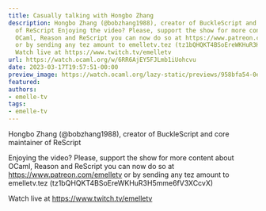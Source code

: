 ```yaml
---
title: Casually talking with Hongbo Zhang
description: Hongbo Zhang (@bobzhang1988), creator of BuckleScript and core maintainer
  of ReScript Enjoying the video? Please, support the show for more content about
  OCaml, Reason and ReScript you can now do so at https://www.patreon.com/emelletv
  or by sending any tez amount to emelletv.tez (tz1bQHQKT4BSoEreWKHuR3H5mme6fV3XCcvX)
  Watch live at https://www.twitch.tv/emelletv
url: https://watch.ocaml.org/w/6RR6AjEY5FJLmb1iUohcvu
date: 2023-03-17T19:57:51-00:00
preview_image: https://watch.ocaml.org/lazy-static/previews/958bfa54-0e85-4a70-9bf7-ba3fab4d42bd.jpg
featured:
authors:
- emelle-tv
tags:
- emelle-tv
---
```


<p>Hongbo Zhang (@bobzhang1988), creator of BuckleScript and core maintainer of ReScript</p>
<p>Enjoying the video? Please, support the show for more content about OCaml, Reason and ReScript you can now do so at <a href="https://www.patreon.com/emelletv" target="_blank" rel="noopener noreferrer">https://www.patreon.com/emelletv</a> or by sending any tez amount to emelletv.tez (tz1bQHQKT4BSoEreWKHuR3H5mme6fV3XCcvX)</p>
<p>Watch live at <a href="https://www.twitch.tv/emelletv" target="_blank" rel="noopener noreferrer">https://www.twitch.tv/emelletv</a></p>

